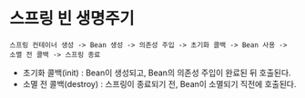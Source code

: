 # 스프링 빈 생명주기

```
스프링 컨테이너 생성 -> Bean 생성 -> 의존성 주입 -> 초기화 콜백 -> Bean 사용 -> 소멸 전 콜백 -> 스프링 종료
```

- 초기화 콜백(init) : Bean이 생성되고, Bean의 의존성 주입이 완료된 뒤 호출된다.
- 소멸 전 콜백(destroy) : 스프링이 종료되기 전, Bean이 소멸되기 직전에 호출된다.
